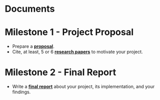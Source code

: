 # Documents

# Milestone 1 - Project Proposal
- Prepare a [**proposal**](CS523-Project-Proposal.tex). 
- Cite, at least, 5 or 6 [**research papers**](research) to motivate your project. 

# Milestone 2 - Final Report
- Write a [**final report**](CS523-Final-Report.tex) about your project, its implementation, and your findings. 